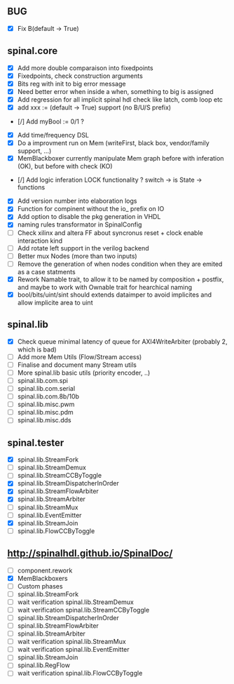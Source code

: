 ## BUG
- [X] Fix B(default -> True)

## spinal.core
- [X] Add more double comparaison into fixedpoints
- [X] Fixedpoints, check construction arguments
- [X] Bits reg with init to big error message
- [X] Need better error when inside a when, something to big is assigned
- [x] Add regression for all implicit spinal hdl check like latch, comb loop etc
- [X] add xxx := (default -> True) support (no B/U/S prefix)
- [/] Add myBool := 0/1 ?
- [X] Add time/frequency DSL
- [X] Do a improvment run on Mem (writeFirst, black box, vendor/family support, ...)
- [X] MemBlackboxer currently manipulate Mem graph before with inferation (OK), but before with check (KO)
- [/] Add logic inferation LOCK functionality ? switch -> is   State -> functions
- [X] Add version number into elaboration logs
- [X] Function for compinent without the io_ prefix on IO
- [X] Add option to disable the pkg generation in VHDL
- [X] naming rules transformator in SpinalConfig
- [ ] Check xilinx and altera FF about syncronus reset + clock enable interaction kind 
- [ ] Add rotate left support in the verilog backend
- [ ] Better mux Nodes (more than two inputs)
- [ ] Remove the generation of when nodes condition when they are emited as a case statments
- [X] Rework Namable trait, to allow it to be named by composition + postfix, and maybe to work with Ownable trait for hearchical naming
- [X] bool/bits/uint/sint should extends dataimper to avoid implicites and allow implicite area to uint

## spinal.lib

- [X] Check queue minimal latency of queue for AXI4WriteArbiter (probably 2, which is bad)
- [ ] Add more Mem Utils (Flow/Stream access)
- [ ] Finalise and document many Stream utils
- [ ] More spinal.lib basic utils (priority encoder, ..)
- [ ] spinal.lib.com.spi
- [ ] spinal.lib.com.serial
- [ ] spinal.lib.com.8b/10b
- [ ] spinal.lib.misc.pwm
- [ ] spinal.lib.misc.pdm
- [ ] spinal.lib.misc.dds

## spinal.tester

- [X] spinal.lib.StreamFork
- [ ] spinal.lib.StreamDemux
- [ ] spinal.lib.StreamCCByToggle
- [X] spinal.lib.StreamDispatcherInOrder
- [X] spinal.lib.StreamFlowArbiter
- [X] spinal.lib.StreamArbiter
- [ ] spinal.lib.StreamMux
- [ ] spinal.lib.EventEmitter
- [X] spinal.lib.StreamJoin
- [ ] spinal.lib.FlowCCByToggle

## http://spinalhdl.github.io/SpinalDoc/
- [ ] component.rework
- [X] MemBlackboxers
- [ ] Custom phases
- [ ] spinal.lib.StreamFork
- [ ] wait verification spinal.lib.StreamDemux
- [ ] wait verification spinal.lib.StreamCCByToggle
- [ ] spinal.lib.StreamDispatcherInOrder
- [ ] spinal.lib.StreamFlowArbiter
- [ ] spinal.lib.StreamArbiter
- [ ] wait verification spinal.lib.StreamMux
- [ ] wait verification spinal.lib.EventEmitter
- [ ] spinal.lib.StreamJoin
- [ ] spinal.lib.RegFlow
- [ ] wait verification spinal.lib.FlowCCByToggle
